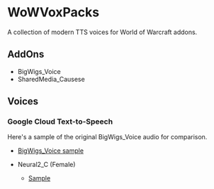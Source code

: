 # WoWVoxPacks

A collection of modern TTS voices for World of Warcraft addons.

## AddOns

- BigWigs_Voice
- SharedMedia_Causese

## Voices

### Google Cloud Text-to-Speech

Here's a sample of the original BigWigs_Voice audio for comparison.

- [BigWigs_Voice sample](./samples/bigwigs_voice.mp4)

- Neural2_C (Female)
    - [Sample](./samples/Neural2_C/samples.mp4)

